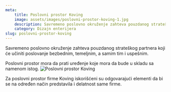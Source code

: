 ```yaml
---
meta:
    title: Poslovni prostor Koving
    image: assets/images/poslovni-prostor-koving-1.jpg
    description: Savremeno poslovno okruženje zahteva pouzdanog strateškog partnera koji će učiniti poslovanje bezbednim, temeljnim, a samim tim i uspešnim. Poslovni prostor mora da prati uređenje koje mora da bude u skladu sa namenom istog. Za poslovni prostor firme Koving iskorišćeni su odgovarajući elementi da bi se na određen način predstavila i delatnost same firme.
    category: Dizajn enterijera
slug: poslovni-prostor-koving
---
```

Savremeno poslovno okruženje zahteva pouzdanog strateškog partnera koji će učiniti poslovanje bezbednim, temeljnim, a samim tim i uspešnim. 

Poslovni prostor mora da prati uređenje koje mora da bude u skladu sa namenom istog. 
![Poslovni prostor Koving](../assets/images/poslovni-prostor-koving-1.jpg)

Za poslovni prostor firme Koving iskorišćeni su odgovarajući elementi da bi se na određen način predstavila i delatnost same firme.
